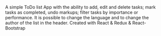 A simple ToDo list App with the ability to add, edit and delete tasks; mark tasks as completed, undo markups; filter tasks by importance or performance.
It is possible to change the language and to change the author of the list in the header.
Created with React & Redux & React-Bootstrap